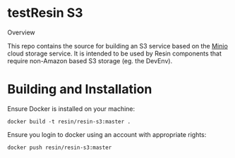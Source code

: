 testResin S3
========

Overview

This repo contains the source for building an S3 service based on the [Minio]() cloud storage service. It is intended to be used by Resin components that require non-Amazon based S3 storage (eg. the DevEnv).

# Building and Installation

Ensure Docker is installed on your machine:

`docker build -t resin/resin-s3:master .`

Ensure you login to docker using an account with appropriate rights:

`docker push resin/resin-s3:master`
